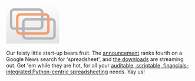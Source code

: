 <!--
.. title: Resolver One 1.0
.. slug: resolver-one-10
.. date: 2008-01-17 12:12:19-06:00
.. tags: geek,journal,python,software
-->

[![Resolver](/files/2008/01/resolver.jpg)](http://www.resolversystems.com/news/?p=36 "Resolver")

Our feisty little start-up bears fruit. The
[announcement](http://www.prweb.com/releases/2008/01/prweb631801.htm)
ranks fourth on a Google News search for 'spreadsheet', and [the
downloads](http://www.resolversystems.com/get-it/) are streaming out.
Get 'em while they are hot, for all your [auditable, scriptable,
financials-integrated Python-centric
spreadsheeting](http://www.resolversystems.com/products/resolver-one.php)
needs. Yay us!
